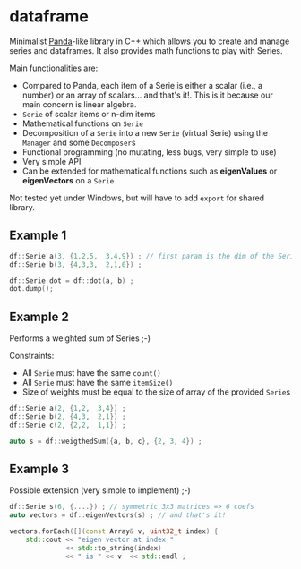 # dataframe

Minimalist [Panda](https://pandas.pydata.org/)-like library in C++ which allows you to create and manage series and dataframes. It also provides math functions to play with Series.

Main functionalities are:
- Compared to Panda, each item of a Serie is either a scalar (i.e., a number) or an array of scalars... and that's it!. This is it because our main concern is linear algebra.
- `Serie` of scalar items or n-dim items
- Mathematical functions on `Serie`
- Decomposition of a `Serie` into a new `Serie` (virtual Serie) using the `Manager` and some `Decomposer`s
- Functional programming (no mutating, less bugs, very simple to use)
- Very simple API
- Can be extended for mathematical functions such as **eigenValues** or **eigenVectors** on a `Serie`

Not tested yet under Windows, but will have to add `export` for shared library.

## Example 1
```c++
df::Serie a(3, {1,2,5,  3,4,9}) ; // first param is the dim of the Serie: 3
df::Serie b(3, {4,3,3,  2,1,0}) ;

df::Serie dot = df::dot(a, b) ;
dot.dump();
```

## Example 2
Performs a weighted sum of Series ;-)

Constraints:
- All `Serie` must have the same `count()`
- All `Serie` must have the same `itemSize()`
- Size of weights must be equal to the size of array of the provided `Serie`s
```c++
df::Serie a(2, {1,2,  3,4}) ;
df::Serie b(2, {4,3,  2,1}) ;
df::Serie c(2, {2,2,  1,1}) ;

auto s = df::weigthedSum({a, b, c}, {2, 3, 4}) ;
```

## Example 3
Possible extension (very simple to implement) ;-)
```c++
df::Serie s(6, {....}) ; // symmetric 3x3 matrices => 6 coefs
auto vectors = df::eigenVectors(s) ; // and that's it!

vectors.forEach([](const Array& v, uint32_t index) {
    std::cout << "eigen vector at index " 
              << std::to_string(index)
              << " is " << v  << std::endl ;